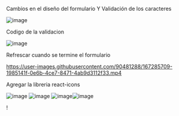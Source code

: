 Cambios en el diseño del formulario Y Validación de los caracteres


![image](https://user-images.githubusercontent.com/90481288/167285649-cc4bc571-61fe-4f16-aee1-348d1b01a913.png)




Codigo de la validacion

![image](https://user-images.githubusercontent.com/90481288/167285684-377d35e5-ca51-466f-8906-801685072501.png)




Refrescar cuando se termine el formulario

 


https://user-images.githubusercontent.com/90481288/167285709-1985141f-0e6b-4ce7-8471-4ab9d3112f33.mp4



Agregar la libreria react-icons

![image](https://user-images.githubusercontent.com/90481288/167285714-103b998f-69d3-4fdd-98c5-bbc43031f9f9.png) ![image](https://user-images.githubusercontent.com/90481288/167285723-036442dc-28c1-4296-b0ff-6e4ebc8fc18e.png) ![image](https://user-images.githubusercontent.com/90481288/167285736-781e6ab7-be5a-4aab-be07-da49c9b64515.png)![image](https://user-images.githubusercontent.com/90481288/167285754-25fa7e0d-fd3e-448c-83f5-b3c9ea5a0e0c.png)



!
